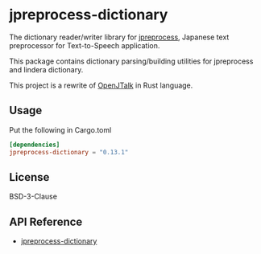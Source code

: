 # jpreprocess-dictionary

The dictionary reader/writer library for [jpreprocess](https://crates.io/crates/jpreprocess),
Japanese text preprocessor for Text-to-Speech application.

This package contains dictionary parsing/building utilities for jpreprocess and lindera dictionary.

This project is a rewrite of [OpenJTalk](http://open-jtalk.sourceforge.net/) in Rust language.

## Usage

Put the following in Cargo.toml

```toml
[dependencies]
jpreprocess-dictionary = "0.13.1"
```

## License

BSD-3-Clause

## API Reference

- [jpreprocess-dictionary](https://docs.rs/jpreprocess-dictionary)
